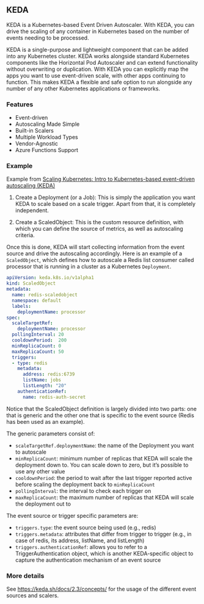 ## KEDA

KEDA is a Kubernetes-based Event Driven Autoscaler. With KEDA, you can drive the scaling of any container in Kubernetes based on the number of events needing to be processed.

KEDA is a single-purpose and lightweight component that can be added into any Kubernetes cluster. KEDA works alongside standard Kubernetes components like the Horizontal Pod Autoscaler and can extend functionality without overwriting or duplication. With KEDA you can explicitly map the apps you want to use event-driven scale, with other apps continuing to function. This makes KEDA a flexible and safe option to run alongside any number of any other Kubernetes applications or frameworks.

### Features

- Event-driven 
- Autoscaling Made Simple
- Built-in Scalers
- Multiple Workload Types
- Vendor-Agnostic
- Azure Functions Support

### Example 

Example from [Scaling Kubernetes: Intro to Kubernetes-based event-driven autoscaling (KEDA)](https://cloudblogs.microsoft.com/opensource/2020/05/12/scaling-kubernetes-keda-intro-kubernetes-based-event-driven-autoscaling/)

1. Create a Deployment (or a Job): 
This is simply the application you want KEDA to scale based on a scale trigger. Apart from that, it is completely independent.


2. Create a ScaledObject: This is the custom resource definition, with which you can define the source of metrics, as well as autoscaling criteria.

Once this is done, KEDA will start collecting information from the event source and drive the autoscaling accordingly. Here is an example of a `ScaledObject`, which defines how to autoscale a Redis list consumer called processor that is running in a cluster as a Kubernetes `Deployment`.

```yaml
apiVersion: keda.k8s.io/v1alpha1
kind: ScaledObject
metadata:
  name: redis-scaledobject
  namespace: default
  labels:
    deploymentName: processor
spec:
  scaleTargetRef:
    deploymentName: processor
  pollingInterval: 20
  cooldownPeriod:  200
  minReplicaCount: 0
  maxReplicaCount: 50
  triggers:
  - type: redis
    metadata:
      address: redis:6739
      listName: jobs
      listLength: "20"
    authenticationRef:
      name: redis-auth-secret
```
Notice that the ScaledObject definition is largely divided into two parts: one that is generic and the other one that is specific to the event source (Redis has been used as an example).

The generic parameters consist of:

- `scaleTargetRef.deploymentName`: the name of the Deployment you want to autoscale
- `minReplicaCount`: minimum number of replicas that KEDA will scale the deployment down to. You can scale down to zero, but it’s possible to use any other value
- `cooldownPeriod`: the period to wait after the last trigger reported active before scaling the deployment back to `minReplicaCount`
- `pollingInterval`: the interval to check each trigger on
- `maxReplicaCount`: the maximum number of replicas that KEDA will scale the deployment out to

The event source or trigger specific parameters are:

- `triggers.type`: the event source being used (e.g., redis)
- `triggers.metadata`: attributes that differ from trigger to trigger (e.g., in case of redis, its address, listName, and listLength)
- `triggers.authenticationRef`: allows you to refer to a TriggerAuthentication object, which is another KEDA-specific object to capture the authentication mechanism of an event source


### More details

See https://keda.sh/docs/2.3/concepts/ for the usage of the different event sources and scalers.
